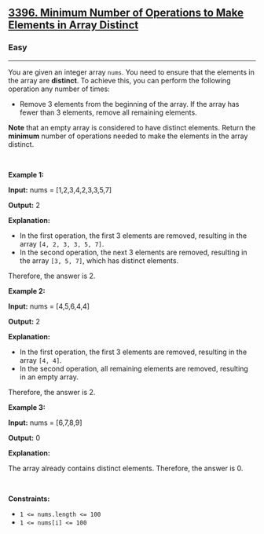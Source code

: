 <h2><a href="https://leetcode.com/problems/minimum-number-of-operations-to-make-elements-in-array-distinct/?envType=company&envId=amazon&favoriteSlug=amazon-thirty-days">3396. Minimum Number of Operations to Make Elements in Array Distinct</a></h2><h3>Easy</h3><hr><p>You are given an integer array <code>nums</code>. You need to ensure that the elements in the array are <strong>distinct</strong>. To achieve this, you can perform the following operation any number of times:</p>

<ul>
	<li>Remove 3 elements from the beginning of the array. If the array has fewer than 3 elements, remove all remaining elements.</li>
</ul>

<p><strong>Note</strong> that an empty array is considered to have distinct elements. Return the <strong>minimum</strong> number of operations needed to make the elements in the array distinct.<!-- notionvc: 210ee4f2-90af-4cdf-8dbc-96d1fa8f67c7 --></p>

<p>&nbsp;</p>
<p><strong class="example">Example 1:</strong></p>

<div class="example-block">
<p><strong>Input:</strong> <span class="example-io">nums = [1,2,3,4,2,3,3,5,7]</span></p>

<p><strong>Output:</strong> <span class="example-io">2</span></p>

<p><strong>Explanation:</strong></p>

<ul>
	<li>In the first operation, the first 3 elements are removed, resulting in the array <code>[4, 2, 3, 3, 5, 7]</code>.</li>
	<li>In the second operation, the next 3 elements are removed, resulting in the array <code>[3, 5, 7]</code>, which has distinct elements.</li>
</ul>

<p>Therefore, the answer is 2.</p>
</div>

<p><strong class="example">Example 2:</strong></p>

<div class="example-block">
<p><strong>Input:</strong> <span class="example-io">nums = [4,5,6,4,4]</span></p>

<p><strong>Output:</strong> 2</p>

<p><strong>Explanation:</strong></p>

<ul>
	<li>In the first operation, the first 3 elements are removed, resulting in the array <code>[4, 4]</code>.</li>
	<li>In the second operation, all remaining elements are removed, resulting in an empty array.</li>
</ul>

<p>Therefore, the answer is 2.</p>
</div>

<p><strong class="example">Example 3:</strong></p>

<div class="example-block">
<p><strong>Input:</strong> <span class="example-io">nums = [6,7,8,9]</span></p>

<p><strong>Output:</strong> <span class="example-io">0</span></p>

<p><strong>Explanation:</strong></p>

<p>The array already contains distinct elements. Therefore, the answer is 0.</p>
</div>

<p>&nbsp;</p>
<p><strong>Constraints:</strong></p>

<ul>
	<li><code>1 &lt;= nums.length &lt;= 100</code></li>
	<li><code>1 &lt;= nums[i] &lt;= 100</code></li>
</ul>
